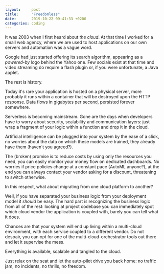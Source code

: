 ```yaml
---
layout:     post
title:      "Freedomless"
date:       2019-10-22 09:41:33 +0200
categories: coding
---
```


It was 2003 when I first heard about *the cloud*. At that time I worked for a small web agency, where we are used to host applications on our own servers and automation was a vague word.

Google had just started offering its search algorithm, appearing as a *powered-by* logo behind the Yahoo one. Few socials exist at that time and video streaming do require a flash plugin or, if you were unfortunate, a Java applet.   

The rest is history.

Today it's rare your application is hosted on a physical server, more probably it runs within a container that will be destroyed upon the HTTP response. Data flows in gigabytes per second, persisted forever somewhere. 

Serverless is becoming mainstream. Gone are the days when developers have to worry about security, scalability and communication layers: just wrap a fragment of your logic within a function and drop it in the cloud.

Artificial intelligence can be plugged into your system by the ease of a click, no worries about the data on which these models are trained, they already have them (haven't you agreed?).

The (broken) promise is to reduce costs by using only the resources you need, you can easily monitor your money flow on dedicated dashboards. No worries if price policies change at a constant pace (AutoML anyone?), at the end you can always contact your vendor asking for a discount, threatening to switch otherwise.

In this respect, what about migrating from one cloud platform to another?  

Well, if you have separated your business logic from your deployment model it *should* be easy.  The hard part is recognizing the business logic from all of the rest: looking at project codebase you can immediately spot which cloud vendor the application is coupled with, barely you can tell what it does.

Chances are that your system will end up living within a multi-cloud environment, with each service coupled to a different vendor. Do not despair, you can opt for one of the multi-cloud-orchestrator tools out there and let it supervise the mess.

Everything is available, scalable and tangled to the cloud.  

Just relax on the seat and let the auto-pilot drive you back home: no traffic jam, no incidents, no thrills, no freedom.
